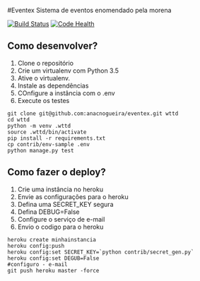 #Eventex
Sistema de eventos enomendado pela morena

[![Build Status](https://travis-ci.org/anacnogueira/eventex-anaclaudianogueira.svg?branch=master)](https://travis-ci.org/anacnogueira/eventex-anaclaudianogueira)
[![Code Health](https://landscape.io/github/anacnogueira/eventex-anaclaudianogueira/master/landscape.svg?style=flat)](https://landscape.io/github/anacnogueira/eventex-anaclaudianogueira/master)

## Como desenvolver?
1. Clone o repositório
2. Crie um virtualenv com Python 3.5
3. Ative o virtualenv.
4. Instale as dependências
5. COnfigure a instância com o .env
6. Execute os testes

```console
git clone git@github.com:anacnogueira/eventex.git wttd
cd wttd
python -m venv .wttd
source .wttd/bin/activate
pip install -r requirements.txt
cp contrib/env-sample .env
python manage.py test
```

## Como fazer o deploy?
1. Crie uma instância no heroku
2. Envie as configurações para o heroku
3. Defina uma SECRET_KEY segura
4. Defina DEBUG=False
5. Configure o serviço de e-mail
6. Envio o codigo para o heroku

```console
heroku create minhainstancia
heroku config:push
heroku config:set SECRET_KEY=`python contrib/secret_gen.py`
heroku config:set DEGUB=False
#configuro - e-mail
git push heroku master -force
```